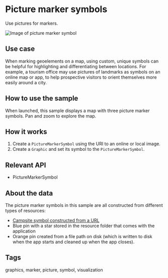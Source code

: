 # Picture marker symbols

Use pictures for markers.

![Image of picture marker symbol](picture-marker-symbols.png)

## Use case

When marking geoelements on a map, using custom, unique symbols can be helpful for highlighting and differentiating between locations. For example, a tourism office may use pictures of landmarks as symbols on an online map or app, to help prospective visitors to orient themselves more easily around a city.

## How to use the sample

When launched, this sample displays a map with three picture marker symbols. Pan and zoom to explore the map.

## How it works

1. Create a `PictureMarkerSymbol` using the URI to an online or local image.
2. Create a `Graphic` and set its symbol to the `PictureMarkerSymbol`.

## Relevant API

*   PictureMarkerSymbol

## About the data

The picture marker symbols in this sample are all constructed from different types of resources:
 - [Campsite symbol constructed from a URL](http://sampleserver6.arcgisonline.com/arcgis/rest/services/Recreation/FeatureServer/0/images/e82f744ebb069bb35b234b3fea46deae)
 - Blue pin with a star stored in the resource folder that comes with the application
 - Orange pin created from a file path on disk (which is written to disk when the app starts and cleaned up when the app closes).

## Tags

graphics, marker, picture, symbol, visualization